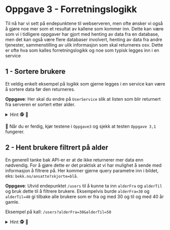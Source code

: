 # Oppgave 3 - Forretningslogikk

Til nå har vi sett på endepunktene til webserveren, men ofte ønsker vi også å gjøre noe mer som et resultat av kallene som kommer inn.
Dette kan være som vi i tidligere oppgaver har gjort med henting av data fra en database, men det kan også være flere databaser involvert, henting av data fra andre tjenester, sammenstilling av ulik informasjon som skal returneres osv.
Dette er ofte hva som kalles forretningslogikk og noe som typisk legges inn i en service

## 1 - Sortere brukere

Et veldig enkelt eksempel på logikk som gjerne legges i en service kan være å sortere data før den returneres.

**Oppgave**: Her skal du endre på `UserService` slik at listen som blir returnert fra serveren er sortert etter alder.

<details>
<summary>Hint 🕵️ 📜</summary>

Bruk [sortedBy](https://kotlinlang.org/api/latest/jvm/stdlib/kotlin.collections/sorted-by.html)
for å sortere en liste.
</details>

🧪 Når du er ferdig, kjør testene i `Oppgave3` og sjekk at testen `Oppgave 3,1` fungerer.


## 2 - Hent brukere filtrert på alder

En generell tanke bak API-er er at de ikke returnerer mer data enn nødvendig.
For å gjøre dette er det praktisk at vi har mulighet å sende med informasjon å filtrere på.
Her kommer gjerne query parametre inn i bildet, eks: `bekk.no/ansatte?skjorte=blå`.

**Oppgave**: Utvid endepunktet `/users` til å kunne ta inn `alderFra` og `alderTil` og bruk dette til å filtrere brukere.
Eksempelvis burde `alderFra=30` og `alderTil=40` gi tilbake alle brukere som er fra og med 30 og til og med 40 år gamle.

Eksempel på kall: `/users?alderFra=30&alderTil=50`

<details>
<summary>Hint 🕵️ 📜</summary>

Eksempel på hvordan man kan bruke query parametetre: https://www.baeldung.com/spring-request-param

Håndtere variabler som kan være null: https://kotlinlang.org/docs/null-safety.html#nullable-types-and-non-null-types

Eksempler på hvordan å filtrere en liste: https://kotlinlang.org/docs/collection-filtering.html
</details>
